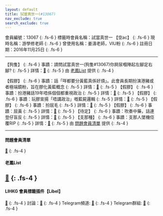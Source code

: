 ```yaml
---
layout: default
title: 試當真世一(#13067)
nav_exclude: true
search_exclude: true
---
```


會員編號：13067
{: .fs-6 }
標籤時會員名稱：試當真世一 【空ac】
{: .fs-6 }
現時名稱：游學修老師
{: .fs-6 }
曾使用名稱：姜濤老師，VIU粉
{: .fs-6 }
註冊日期：2016年11月25日
{: .fs-6 }

---

<div class="code-example" markdown="1">

【狗隻】
{: .fs-6 }
事蹟：請問試當真世一(狗隻#13067)你屙尿嗰陣起左腳定右腳?
{: .fs-5 }
詳情：[🔗](https://lih.kg/2713971)
{: .fs-5 }
由 [老鳳List](#老鳳list) 提供
{: .fs-4 }

</div>
<div class="code-example" markdown="1">

【假膠】
{: .fs-6 }
事蹟：話「咩都要分黃藍真係好煩」。此會員長期扮演港豬或者極端鏡粉，旨在膠化黃藍概念
{: .fs-5 }
詳情：[🔗](https://lih.kg/bchEsFV)
{: .fs-5 }
【假膠】
{: .fs-6 }
事蹟：扮港豬話19年唔係個個都重視政治
{: .fs-5 }
詳情：[🔗](https://lih.kg/wqJpHHX)
{: .fs-5 }
【假膠】
{: .fs-6 }
事蹟：玩膠宣揚「唔講政治」嘅藍屍邏輯
{: .fs-5 }
詳情：[🔗](https://lih.kg/beJNztV)
{: .fs-5 }
【假膠】
{: .fs-6 }
事蹟：扮屈毛
{: .fs-5 }
詳情：[🔗](https://lih.kg/bdPiqpV)
{: .fs-5 }
【假膠】
{: .fs-6 }
事蹟：屈黃
{: .fs-5 }
詳情：[🔗](https://lih.kg/hABLET)
{: .fs-5 }
【待定】
{: .fs-6 }
事蹟：吹奏中藥，話連登仔盲反
{: .fs-5 }
詳情：[🔗](https://lih.kg/biPJgEV)
{: .fs-5 }
【支那種】
{: .fs-6 }
事蹟：支那人墜機佢覆RIP
{: .fs-5 }
詳情：[🔗](https://lih.kg/bjpAjzV)
{: .fs-5 }
由 [問題會員清單](#問題會員清單) 提供
{: .fs-4 }

</div>

-------------
#### 問題會員清單
[🔗](https://github.com/V4KFDgEw8T/rccnmlhnzv)
{: .fs-4 }
#### 老鳳List
[🔗](https://lihkg.com/thread/2808424)
{: .fs-4 }
-------------
#### LIHKG 會員標籤插件【Libel】
[🔗](https://kitce.github.io/libel)
{: .fs-4 }
討論：[🔗](https://lih.kg/2841778)
{: .fs-4 }
Telegram頻道: [🔗](https://t.me/LibelOfficialChannel)
{: .fs-4 }
Telegram群組: [🔗](https://t.me/LibelOfficialGroup)
{: .fs-4 }
